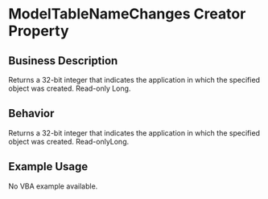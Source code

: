 # ModelTableNameChanges Creator Property

## Business Description
Returns a 32-bit integer that indicates the application in which the specified object was created. Read-only Long.

## Behavior
Returns a 32-bit integer that indicates the application in which the specified object was created. Read-onlyLong.

## Example Usage
No VBA example available.